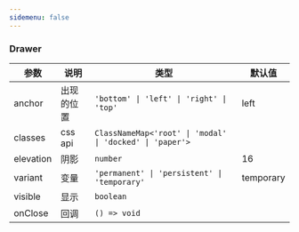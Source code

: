 ```yaml
---
sidemenu: false
---
```


### Drawer

| 参数	|说明	|类型	|默认值
| --- | --- | --- | ---
| anchor | 出现的位置 | `'bottom' \| 'left' \| 'right' \| 'top'` | left
| classes | css api | `ClassNameMap<'root' \| 'modal' \| 'docked' \| 'paper'>` |
| elevation | 阴影 | `number` | 16
| variant | 变量 | `'permanent' \| 'persistent' \| 'temporary'` | temporary
| visible | 显示 | `boolean` |
| onClose | 回调 | `() => void` |
